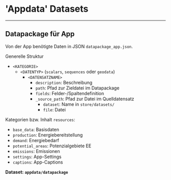 # 'Appdata' Datasets 

------------------------------
## Datapackage für App

Von der App benötigte Daten in JSON `datapackage_app.json`.

Generelle Struktur
- `<KATEGORIE>`
  - `<DATENTYP>` (`scalars`, `sequences` oder `geodata`)
    - `<DATENSATZNAME>`
      - `description`: Beschreibung
      - `path`: Pfad zur Zieldatei im Datapackage
      - `fields`: Felder-/Spaltendefinition
      - `_source_path`: Pfad zur Datei im Quelldatensatz
        - `dataset`: Name in `store/datasets/`
        - `file`: Datei

Kategorien bzw. Inhalt `resources`:
- `base_data`: Basisdaten
- `production`: Energiebereitstellung
- `demand`: Energiebedarf
- `potential_areas`: Potenzialgebiete EE
- `emissions`: Emissionen
- `settings`: App-Settings
- `captions`: App-Captions

**Dataset: `appdata/datapackage`**

